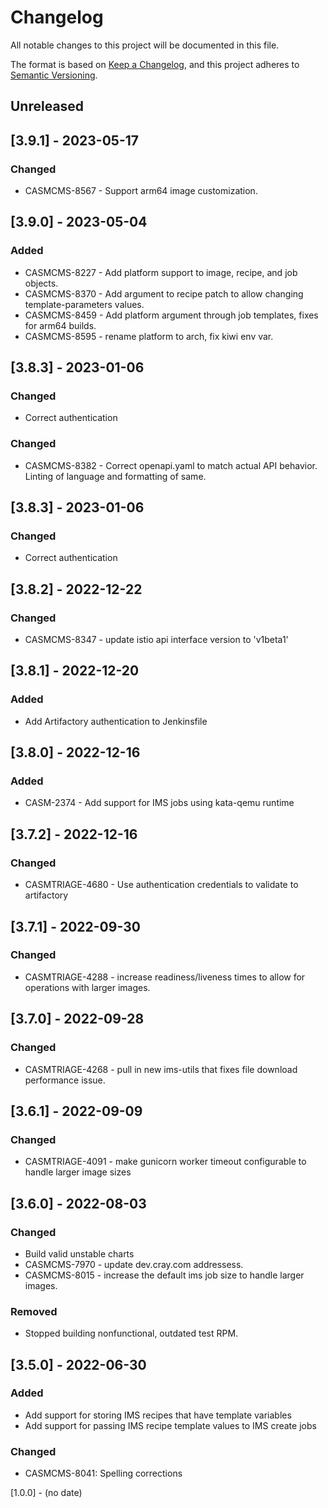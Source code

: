 # Changelog

All notable changes to this project will be documented in this file.

The format is based on [Keep a Changelog](https://keepachangelog.com/en/1.0.0/),
and this project adheres to [Semantic Versioning](https://semver.org/spec/v2.0.0.html).

## Unreleased

## [3.9.1] - 2023-05-17
### Changed
- CASMCMS-8567 - Support arm64 image customization.

## [3.9.0] - 2023-05-04
### Added
- CASMCMS-8227 - Add platform support to image, recipe, and job objects.
- CASMCMS-8370 - Add argument to recipe patch to allow changing template-parameters values.
- CASMCMS-8459 - Add platform argument through job templates, fixes for arm64 builds.
- CASMCMS-8595 - rename platform to arch, fix kiwi env var.

## [3.8.3] - 2023-01-06
### Changed
- Correct authentication

### Changed
- CASMCMS-8382 - Correct openapi.yaml to match actual API behavior. Linting of language and formatting of same.

## [3.8.3] - 2023-01-06
### Changed
- Correct authentication

## [3.8.2] - 2022-12-22
### Changed
- CASMCMS-8347 - update istio api interface version to 'v1beta1'

## [3.8.1] - 2022-12-20
### Added
- Add Artifactory authentication to Jenkinsfile

## [3.8.0] - 2022-12-16
### Added
- CASM-2374 - Add support for IMS jobs using kata-qemu runtime

## [3.7.2] - 2022-12-16
### Changed
- CASMTRIAGE-4680 - Use authentication credentials to validate to artifactory

## [3.7.1] - 2022-09-30
### Changed
- CASMTRIAGE-4288 - increase readiness/liveness times to allow for operations with larger images.

## [3.7.0] - 2022-09-28
### Changed
- CASMTRIAGE-4268 - pull in new ims-utils that fixes file download performance issue.

## [3.6.1] - 2022-09-09
### Changed
- CASMTRIAGE-4091 - make gunicorn worker timeout configurable to handle larger image sizes

## [3.6.0] - 2022-08-03
### Changed
- Build valid unstable charts
- CASMCMS-7970 - update dev.cray.com addressess.
- CASMCMS-8015 - increase the default ims job size to handle larger images.

### Removed
- Stopped building nonfunctional, outdated test RPM.

## [3.5.0] - 2022-06-30
### Added
- Add support for storing IMS recipes that have template variables
- Add support for passing IMS recipe template values to IMS create jobs

### Changed
- CASMCMS-8041: Spelling corrections

[1.0.0] - (no date)
